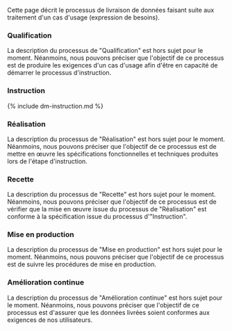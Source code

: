 Cette page décrit le processus de livraison de données faisant suite aux traitement d'un cas d'usage (expression de besoins).

### Qualification

La description du processus de "Qualification" est hors sujet pour le moment. Néanmoins, nous pouvons préciser que 
l'objectif de ce processus est de produire les exigences d'un cas d'usage afin d'être en capacité de démarrer le 
processus d'instruction.

### Instruction

{% include dm-instruction.md %}

### Réalisation

La description du processus de "Réalisation" est hors sujet pour le moment. Néanmoins, nous pouvons préciser que 
l'objectif de ce processus est de mettre en œuvre les spécifications fonctionnelles et techniques produites lors de 
l'étape d'instruction.

### Recette

La description du processus de "Recette" est hors sujet pour le moment. Néanmoins, nous pouvons préciser que
l'objectif de ce processus est de vérifier que la mise en œuvre issue du processus de "Réalisation" est conforme à la 
spécification issue du processus d'"Instruction".

### Mise en production

La description du processus de "Mise en production" est hors sujet pour le moment. Néanmoins, nous pouvons préciser que
l'objectif de ce processus est de suivre les procédures de mise en production.

### Amélioration continue

La description du processus de "Amélioration continue" est hors sujet pour le moment. Néanmoins, nous pouvons préciser que
l'objectif de ce processus est d'assurer que les données livrées soient conformes aux exigences de nos utilisateurs.